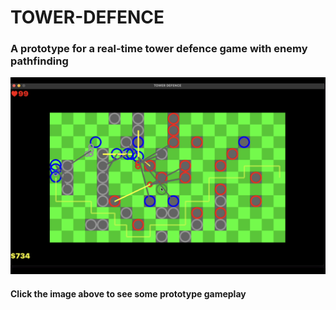 # TOWER-DEFENCE
### A prototype for a real-time tower defence game with enemy pathfinding
[![Prototype gameplay](https://github.com/SebZanardo/TOWER-DEFENCE/blob/main/thumbnail.png)](https://youtu.be/ZXr_DUNqjwg)
#### Click the image above to see some prototype gameplay
